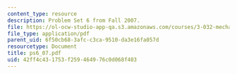 ```yaml
---
content_type: resource
description: Problem Set 6 from Fall 2007.
file: https://ol-ocw-studio-app-qa.s3.amazonaws.com/courses/3-032-mechanical-behavior-of-materials-fall-2007/42ff4c431753f259464976c0d068f403_ps6_07.pdf
file_type: application/pdf
parent_uid: 6f50cb68-3afc-c3ca-9510-da3e16fa057d
resourcetype: Document
title: ps6_07.pdf
uid: 42ff4c43-1753-f259-4649-76c0d068f403
---
```

